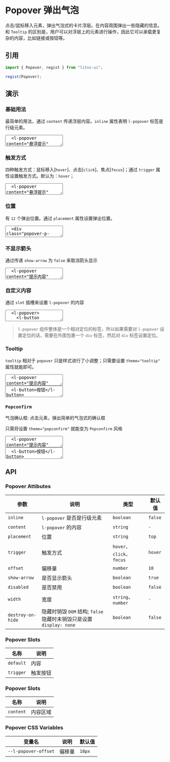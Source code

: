 # Popover 弹出气泡

点击/鼠标移入元素，弹出气泡式的卡片浮层。在内容周围弹出一些隐藏的信息。和 `Tooltip` 的区别是，用户可以对浮层上的元素进行操作，因此它可以承载更复杂的内容，比如链接或按钮等。

## 引用

```js
import { Popover, regist } from "litos-ui";

regist(Popover);
```

## 演示

<script setup>
  import { set } from '../../src/components/utils/clickoutside';
  import { onMounted, nextTick } from 'vue';
  import { $one } from 'ph-utils/dom';

  onMounted(() => {
    nextTick(() => {
    });
  });
</script>

### 基础用法

最简单的用法，通过 `content` 传递浮层内容。`inline` 属性表明 `l-popover` 标签是行级元素。

<ClientOnly>
<l-code-preview>
<textarea lang="html">
  <l-popover content="悬浮提示" inline>
    <a slot="trigger">提示</a>
  </l-popover>
</textarea>
</l-code-preview>
</ClientOnly>

### 触发方式

四种触发方式：鼠标移入[`hover`]、点击[`click`]、焦点[`focus`]；通过 `trigger` 属性设置触发方式。默认为：`hover`；

<ClientOnly>
<l-code-preview>
<textarea lang="html">
  <l-popover content="悬浮提示" inline>
    <l-button slot="trigger">悬浮提示</l-button>
  </l-popover>
  <l-popover content="点击提示" inline trigger="click">
    <l-button slot="trigger">点击提示</l-button>
  </l-popover>
  <l-popover content="焦点提示" inline trigger="focus">
    <l-button slot="trigger">焦点提示</l-button>
  </l-popover>
</textarea>
</l-code-preview>
</ClientOnly>

### 位置

有 `12` 个弹出位置。通过 `placement` 属性设置弹出位置。

<ClientOnly>
<l-code-preview>
<textarea lang="html">
  <div class="popover-p-row">
    <l-popover content="提示内容" placement="top-start">
      <l-button slot="trigger">top-start</l-button>
    </l-popover>
    <l-popover content="提示内容" placement="top">
      <l-button slot="trigger">top</l-button>
    </l-popover>
    <l-popover content="提示内容" placement="top-end">
      <l-button slot="trigger">top-end</l-button>
    </l-popover>
  </div>
  <div class="popover-p-row">
    <l-popover content="提示内容" placement="left-start">
      <l-button slot="trigger">left-start</l-button>
    </l-popover>
    <l-popover content="提示内容" placement="left">
      <l-button slot="trigger">left</l-button>
    </l-popover>
    <l-popover content="提示内容" placement="left-end">
      <l-button slot="trigger">left-end</l-button>
    </l-popover>
  </div>
  <div class="popover-p-row">
    <l-popover content="提示内容" placement="right-start">
      <l-button slot="trigger">right-start</l-button>
    </l-popover>
    <l-popover content="提示内容" placement="right">
      <l-button slot="trigger">right</l-button>
    </l-popover>
    <l-popover content="提示内容" placement="right-end">
      <l-button slot="trigger">right-end</l-button>
    </l-popover>
  </div>
  <div class="popover-p-row">
    <l-popover content="提示内容" placement="bottom-start">
      <l-button slot="trigger">bottom-start</l-button>
    </l-popover>
    <l-popover content="提示内容" placement="bottom">
      <l-button slot="trigger">bottom</l-button>
    </l-popover>
    <l-popover content="提示内容" placement="bottom-end">
      <l-button slot="trigger">bottom-end</l-button>
    </l-popover>
  </div>
</textarea>
</l-code-preview>
</ClientOnly>

### 不显示箭头

通过传递 `show-arrow` 为 `false` 来取消箭头显示

<ClientOnly>
<l-code-preview>
<textarea lang="html">
  <l-popover content="提示内容" show-arrow="false" offset="5">
    <l-button slot="trigger">提示</l-button>
  </l-popover>
</textarea>
</l-code-preview>
</ClientOnly>

### 自定义内容

通过 `slot` 插槽来设置 `l-popover` 的内容

<ClientOnly>
<l-code-preview>
<textarea lang="html">
  <l-popover>
    <l-button slot="trigger">提示</l-button>
    <p>提示内容1</p>
    <p>提示内容2</p>
  </l-popover>
</textarea>
</l-code-preview>
</ClientOnly>

> `l-popover` 组件整体是一个相对定位的标签，所以如果需要对 `l-popover` 设置定位的话，需要在外围包裹一个 `div` 标签，然后对 `div` 标签设置定位。

### Tooltip

`tooltip` 相对于 `popover` 只是样式进行了小调整；只需要设置 `theme="tooltip"` 属性就能即可。

<ClientOnly>
<l-code-preview>
<textarea lang="html">
  <l-popover content="提示内容" theme="tooltip" placement="top">
    <l-button slot="trigger">提示</l-button>
  </l-popover>
</textarea>
<div class="source">
<textarea lang="html">
  <l-button>按钮</l-button>
</textarea>
</div>
</l-code-preview>
</ClientOnly>

### `Popconfirm`

气泡确认框: 点击元素，弹出简单的气泡式的确认框

只需将设置 `theme="popconfirm"` 就能变为 `Popconfirm` 风格

<ClientOnly>
<l-code-preview>
<textarea lang="html">
  <l-popover content="提示内容" theme="popconfirm">
    <l-button slot="trigger">提示</l-button>
  </l-popover>
</textarea>
<div class="source">
<textarea lang="html">
  <l-button>按钮</l-button>
</textarea>
</div>
</l-code-preview>
</ClientOnly>

## API

### Popover Attibutes

<!-- prettier-ignore -->
| 参数 | 说明 | 类型 | 默认值 |
| --- | --- | --- | --- |
| `inline` | `l-popover` 是否是行级元素 | `boolean` | `false` |
| `content` | `l-popover` 的内容 | `string` | `-` |
| `placement` | 位置 | `string` | `top` |
| `trigger` | 触发方式 | `hover`、`click`、`focus` | `hover` |
| `offset` | 偏移量 | `number` | `10` |
| `show-arrow` | 是否显示箭头 | `boolean` | `true` |
| `disabled` | 是否禁用 | `boolean` | `false` |
| `width` | 宽度 | `string`、`number` | `-` |
| `destroy-on-hide` | 隐藏时销毁 `DOM` 结构; `false` 隐藏时未销毁只是设置 `display: none` | `boolean` | `false` |

### Popover Slots

<!-- prettier-ignore -->
| 名称 | 说明 |
| --- | --- |
| `default` | 内容 |
| `trigger` | 触发按钮 |

### Popover Slots

<!-- prettier-ignore -->
| 名称 | 说明 |
| --- | --- |
| `content` | 内容区域 |

### Popover CSS Variables

<!-- prettier-ignore -->
| 变量名 | 说明 | 默认值 |
| --- | --- | --- |
| `--l-popover-offset` | 偏移量 | `10px` |
